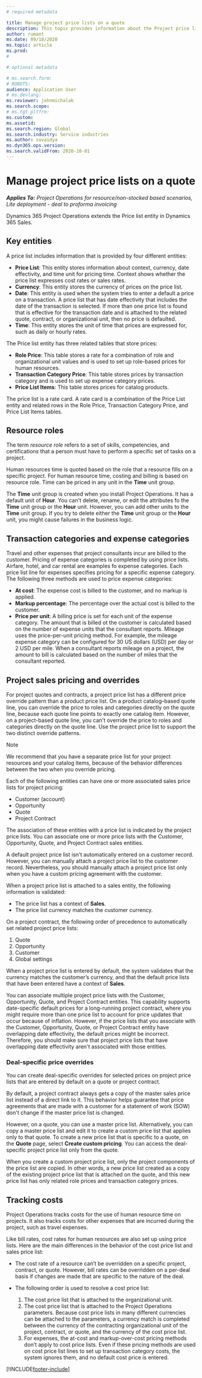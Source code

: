 ```yaml
---
# required metadata

title: Manage project price lists on a quote
description: This topic provides information about the Project price list entity.
author: rumant
ms.date: 09/18/2020
ms.topic: article
ms.prod: 
#

# optional metadata

# ms.search.form: 
# ROBOTS: 
audience: Application User
# ms.devlang: 
ms.reviewer: johnmichalak
ms.search.scope: 
# ms.tgt_pltfrm: 
ms.custom: 
ms.assetid: 
ms.search.region: Global
ms.search.industry: Service industries
ms.author: suvaidya
ms.dyn365.ops.version: 
ms.search.validFrom: 2020-10-01
---
```


# Manage project price lists on a quote

_**Applies To:** Project Operations for resource/non-stocked based scenarios, Lite deployment - deal to proforma invoicing_

Dynamics 365 Project Operations extends the Price list entity in Dynamics 365 Sales. 

## Key entities

A price list includes information that is provided by four different entities:

- **Price List**: This entity stores information about context, currency, date effectivity, and time unit for pricing time. Context shows whether the price list expresses cost rates or sales rates. 
- **Currency**:  This entity stores the currency of prices on the price list. 
- **Date**: This entity is used when the system tries to enter a default a price on a transaction. A price list that has date effectivity that includes the date of the transaction is selected. If  more than one price list is found that is effective for the transaction date and is attached to the related quote, contract, or organizational unit, then no price is defaulted. 
- **Time**: This entity stores the unit of time that prices are expressed for, such as daily or hourly rates. 

The Price list entity has three related tables that store prices:

  - **Role Price**: This table stores a rate for a combination of role and organizational unit values and is used to set up role-based prices for human resources.
  - **Transaction Category Price**: This table stores prices by transaction category and is used to set up expense category prices.
  - **Price List Items**: This table stores prices for catalog products.
 
The price list is a rate card. A rate card is a combination of the Price List entity and related rows in the Role Price, Transaction Category Price, and Price List Items tables.

## Resource roles

The term *resource role* refers to a set of skills, competencies, and certifications that a person must have to perform a specific set of tasks on a project.

Human resources time is quoted based on the role that a resource fills on a specific project. For human resource time, costing and billing is based on resource role. Time can be priced in any unit in the **Time** unit group.

The **Time** unit group is created when you install Project Operations. It has a default unit of **Hour**. You can't delete, rename, or edit the attributes fo the **Time** unit group or the **Hour** unit. However, you can add other units to the **Time** unit group. If you try to delete either the **Time** unit group or the **Hour** unit, you might cause failures in the business logic.
 
## Transaction categories and expense categories

Travel and other expenses that project consultants incur are billed to the customer. Pricing of expense categories is completed by using price lists. Airfare, hotel, and car rental are examples fo expense categories. Each price list line for expenses specifies pricing for a specific expense category. The following three methods are used to price expense categories:

- **At cost**: The expense cost is billed to the customer, and no markup is applied.
- **Markup percentage**: The percentage over the actual cost is billed to the customer. 
- **Price per unit**: A billing price is set for each unit of the expense category. The amount that is billed ot the customer is calculated based on the number of expense units that the consultant reports. Mileage uses the price-per-unit pricing method. For example, the mileage expense category can be configured for 30 US dollars (USD) per day or 2 USD per mile. When a consultant reports mileage on a project, the amount to bill is calculated based on the number of miles that the consultant reported.
 
## Project sales pricing and overrides

For project quotes and contracts, a project price list has a different price override pattern than a product price list. On a product catalog–based quote line, you can override the price to roles and categories directly on the quote line, because each quote line points to exactly one catalog item. However, on a project-based quote line, you can't override the price to roles and categories directly on the quote line. Use the project price list to support the two distinct override patterns.

> [!NOTE]
> We recommend that you have a separate price list for your project resources and your catalog items, because of the behavior differences between the two when you override pricing.

Each of the following entities can have one or more associated sales price lists for project pricing:

- Customer (account) 
- Opportunity 
- Quote 
- Project Contract

The association of these entities with a price list is indicated by the project price lists. You can associate one or more price lists with the Customer, Opportunity, Quote, and Project Contract sales entities.

A default project price list isn't automatically entered on a customer record. However, you can manually attach a project price list to the customer record. Nevertheless, you should manually attach a project price list only when you have a custom pricing agreement with the customer. 

When a project price list is attached to a sales entity, the following information is validated:

- The price list has a context of **Sales**. 
- The price list currency matches the customer currency. 

On a project contract, the following order of precedence to automatically set related project price lists:

1. Quote
2. Opportunity
3. Customer 
4. Global settings 

When a project price list is entered by default, the system validates that the currency matches the customer’s currency, and that the default price lists that have been entered have a context of **Sales**.

You can associate multiple project price lists with the Customer, Opportunity, Quote, and Project Contract entities. This capability supports date-specific default prices for a long-running project contract, where you might require more than one price list to account for price updates that occur because of inflation. However, if the price lists that you associate with the Customer, Opportunity, Quote, or Project Contract entity have overlapping date effectivity, the default prices might be incorrect. Therefore, you should make sure that project price lists that have overlapping date effectivity aren't associated with those entities.

### Deal-specific price overrides

You can create deal-specific overrides for selected prices on project price lists that are entered by default on a quote or project contract.

By default, a project contract always gets a copy of the master sales price list instead of a direct link to it. This behavior helps guarantee that price agreements that are made with a customer for a statement of work (SOW) don't change if the master price list is changed.

However, on a quote, you can use a master price list. Alternatively, you can copy a master price list and edit it to create a custom price list that applies only to that quote. To create a new price list that is specific to a quote, on the **Quote** page, select **Create custom pricing**. You can access the deal-specific project price list only from the quote. 

When you create a custom project price list, only the project components of the price list are copied. In other words, a new price list created as a copy of the existing project price list that is attached on the quote, and this new price list has only related role prices and transaction category prices.
  
## Tracking costs

Project Operations tracks costs for the use of human resource time on projects. It also tracks costs for other expenses that are incurred during the project, such as travel expenses.

Like bill rates, cost rates for human resources are also set up using price lists. Here are the main differences in the behavior of the cost price list and sales price list:

- The cost rate of a resource can’t be overridden on a specific project, contract, or quote. However, bill rates can be overridden on a per-deal basis if changes are made that are specific to the nature of the deal. 

- The following order is used to resolve a cost price list:

    1. The cost price list that is attached to the organizational unit.
    2. The cost price list that is attached to the Project Operations parameters. Because cost price lists in many different currencies can be attached to the parameters, a currency match is completed between the currency of the contracting organizational unit of the project, contract, or quote, and the currency of the cost price list.
    3. For expenses, the at-cost and markup-over-cost pricing methods don’t apply to cost price lists. Even if these pricing methods are used on cost price list lines to set up transaction category costs, the system ignores them, and no default cost price is entered.


[!INCLUDE[footer-include](../includes/footer-banner.md)]